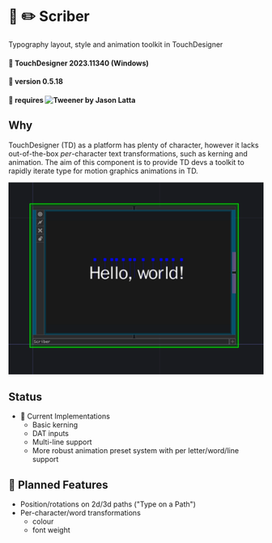 # 📖 ✏️ Scriber 
Typography layout, style and animation toolkit in TouchDesigner

#### :floppy_disk: TouchDesigner 2023.11340 (Windows)
#### :floppy_disk: version 0.5.18
#### :floppy_disk: requires ![Tweener](https://derivative.ca/community-post/asset/tweening-tweener-python-based-solution/65629) by Jason Latta

## Why
TouchDesigner (TD) as a platform has plenty of character, however it lacks out-of-the-box *per*-character text transformations, such as kerning and animation. The aim of this component is to provide TD devs a toolkit to rapidly iterate type for motion graphics animations in TD.

![Scriber](/img/scriberScreenshot1.png)

##  Status
- 📝 Current Implementations
    * Basic kerning
    * DAT inputs
    * Multi-line support
    * More robust animation preset system with per letter/word/line support

## 🚧 Planned Features
- Position/rotations on 2d/3d paths ("Type on a Path")
- Per-character/word transformations
    * colour
    * font weight